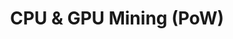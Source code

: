---
title: "CPU & GPU Mining (PoW)"
metaTitle: "uPlexa | CPU & GPU Mining - Info & Guides"
metaDescription: "Details info and guides how to mining on uPlexa networks"
---